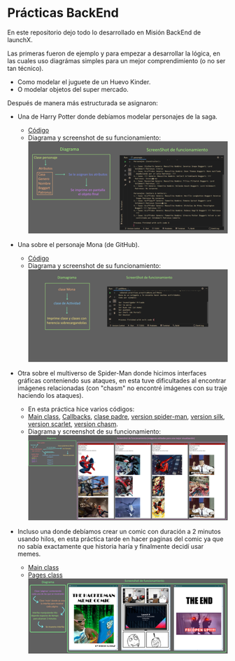 # Prácticas BackEnd
En este repositorio dejo todo lo desarrollado en Misión BackEnd de launchX.

Las primeras fueron de ejemplo y para empezar a desarrollar la lógica, en las cuales uso diagrámas simples para un mejor comprendimiento (o no ser tan técnico).

- Como modelar el juguete de un Huevo Kinder.
- O modelar objetos del super mercado.

Después de manera más estructurada se asignaron:

- Una de Harry Potter donde debíamos modelar personajes de la saga.
  - [Código](https://github.com/PedroIDiazM/BackEnd/blob/main/practicaHarry/personajes.java)
  - Diagrama y screenshot de su funcionamiento:
![Imágen](https://github.com/PedroIDiazM/BackEnd/blob/main/practicaHarry/harry.png)

- Una sobre el personaje Mona (de GitHub).
  - [Código](https://github.com/PedroIDiazM/BackEnd/blob/main/practicaMona/poliMona.java)
  - Diagrama y screenshot de su funcionamiento:
![Imágen](https://github.com/PedroIDiazM/BackEnd/blob/main/practicaMona/mona.png)

- Otra sobre el multiverso de Spider-Man donde hicimos interfaces gráficas conteniendo sus ataques, en esta tuve dificultades al encontrar imágenes relacionadas (con "chasm" no encontré imágenes con su traje haciendo los ataques).
  - En esta práctica hice varios códigos:
  - [Main class](https://github.com/PedroIDiazM/BackEnd/blob/main/practicaMultiverse/spiderVerse.java), [Callbacks](https://github.com/PedroIDiazM/BackEnd/blob/main/practicaMultiverse/spiderCallbacks.java), [clase padre](https://github.com/PedroIDiazM/BackEnd/blob/main/practicaMultiverse/spider.java), [version spider-man](https://github.com/PedroIDiazM/BackEnd/blob/main/practicaMultiverse/spiderMan.java), [version silk](https://github.com/PedroIDiazM/BackEnd/blob/main/practicaMultiverse/silk.java), [version scarlet](https://github.com/PedroIDiazM/BackEnd/blob/main/practicaMultiverse/scarlet.java), [version chasm](https://github.com/PedroIDiazM/BackEnd/blob/main/practicaMultiverse/chasm.java).
  - Diagrama y screenshot de su funcionamiento:
  ![Imágen](https://github.com/PedroIDiazM/BackEnd/blob/main/practicaMultiverse/practicaSpider.png)

- Incluso una donde debíamos crear un comic con duración a 2 minutos usando hilos, en esta práctica tarde en hacer paginas del comic ya que no sabía exactamente que historia haría y finalmente decidí usar memes.
  - [Main class](https://github.com/PedroIDiazM/BackEnd/blob/main/practicaComic/Comic.java)
  - [Pages class](https://github.com/PedroIDiazM/BackEnd/blob/main/practicaComic/Pages.java)
  ![Diagrama](https://github.com/PedroIDiazM/BackEnd/blob/main/practicaComic/practicaComic.png)
